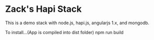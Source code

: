 # Zack's Hapi Stack
This is a demo stack with node.js, hapi.js, angularjs 1.x, and mongodb.

To install...(App is compiled into dist folder)
npm run build


